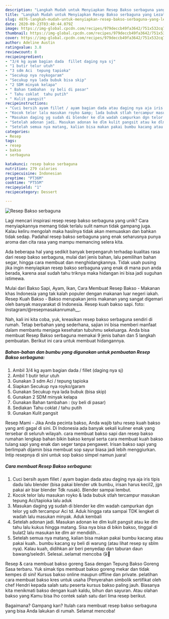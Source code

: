 ```yaml
---
description: "Langkah Mudah untuk Menyiapkan Resep Bakso serbaguna yang Lezat"
title: "Langkah Mudah untuk Menyiapkan Resep Bakso serbaguna yang Lezat"
slug: 4876-langkah-mudah-untuk-menyiapkan-resep-bakso-serbaguna-yang-lezat
date: 2020-09-23T03:40:44.079Z
image: https://img-global.cpcdn.com/recipes/979deccb49fa3642/751x532cq70/resep-bakso-serbaguna-foto-resep-utama.jpg
thumbnail: https://img-global.cpcdn.com/recipes/979deccb49fa3642/751x532cq70/resep-bakso-serbaguna-foto-resep-utama.jpg
cover: https://img-global.cpcdn.com/recipes/979deccb49fa3642/751x532cq70/resep-bakso-serbaguna-foto-resep-utama.jpg
author: Adeline Austin
ratingvalue: 3.8
reviewcount: 8
recipeingredient:
- "3/4 kg ayam bagian dada  fillet daging nya sj"
- "1 butir telur utuh"
- "3 sdm Aci  tepung tapioka"
- "Secukup nya roykogaram"
- "Secukup nya lada bubuk bisa skip"
- "2 SDM minyak kelapa"
- " Bahan tambahan  sy beli di pasar"
- " Tahu coklat  tahu putih"
- " Kulit pangsit"
recipeinstructions:
- "Cuci bersih ayam fillet / ayam bagian dada atau daging nya aja iris tipis dadu lalu blender (bisa pakai blender utk bumbu, irisan harus kecil2, jgn pakai air biar blender Tdk rusak). Blender sampai lembut."
- "Kocok telor lalu masukan royko &amp; lada bubuk stlah tercampur masukan tepung Aci/tapioka lalu aduk"
- "Masukan daging yg sudah di blender ke dlm wadah campurkan dgn telor yg sdh tercampur Aci td. Aduk hingga rata sampai TDK lengket di wadah lalu masukan minyak. Aduk kembali"
- "Setelah adonan jadi. Masukan adonan ke dlm kulit pangsit atau ke dlm tahu lalu kukus hingga matang. Sisa nya bisa di bikin bakso, tinggal di bulat2 lalu masukan ke dlm air mendidih..."
- "Setelah semua nya matang, kalian bisa makan pakai bumbu kacang atau pakai kuah.. bumbu kacang sy beli di warung (atau lihat resep sy sblm nya). Kalau kuah, didihkan air beri penyedap dan taburan daun bawang/seledri. Selesai..selamat mencoba 😘🤗"
categories:
- Resep
tags:
- resep
- bakso
- serbaguna

katakunci: resep bakso serbaguna 
nutrition: 279 calories
recipecuisine: Indonesian
preptime: "PT36M"
cooktime: "PT55M"
recipeyield: "1"
recipecategory: Dessert

---
```



![Resep Bakso serbaguna](https://img-global.cpcdn.com/recipes/979deccb49fa3642/751x532cq70/resep-bakso-serbaguna-foto-resep-utama.jpg)

Lagi mencari inspirasi resep resep bakso serbaguna yang unik? Cara menyiapkannya memang tidak terlalu sulit namun tidak gampang juga. Kalau keliru mengolah maka hasilnya tidak akan memuaskan dan bahkan tidak sedap. Padahal resep bakso serbaguna yang enak seharusnya punya aroma dan cita rasa yang mampu memancing selera kita.

Ada beberapa hal yang sedikit banyak berpengaruh terhadap kualitas rasa dari resep bakso serbaguna, mulai dari jenis bahan, lalu pemilihan bahan segar, hingga cara membuat dan menghidangkannya. Tidak usah pusing jika ingin menyiapkan resep bakso serbaguna yang enak di mana pun anda berada, karena asal sudah tahu triknya maka hidangan ini bisa jadi suguhan istimewa.

Mulai dari Bakso Sapi, Ayam, Ikan, Cara Membuat Resep Bakso - Makanan khas Indonesia yang tak kalah populer dengan makanan luar negeri iakah. Resep Kuah Bakso - Bakso merupakan jenis makanan yang sangat digemari oleh banyak masyarakat di Indonesia. Resep kuah bakso sapi. foto: Instagram/@resepmasakanrumah__.


Nah, kali ini kita coba, yuk, kreasikan resep bakso serbaguna sendiri di rumah. Tetap berbahan yang sederhana, sajian ini bisa memberi manfaat dalam membantu menjaga kesehatan tubuhmu sekeluarga. Anda bisa membuat Resep Bakso serbaguna memakai 9 jenis bahan dan 5 langkah pembuatan. Berikut ini cara untuk membuat hidangannya.

<!--inarticleads1-->

##### Bahan-bahan dan bumbu yang digunakan untuk pembuatan Resep Bakso serbaguna:

1. Ambil 3/4 kg ayam bagian dada / fillet (daging nya sj)
1. Ambil 1 butir telur utuh
1. Gunakan 3 sdm Aci / tepung tapioka
1. Siapkan Secukup nya royko/garam
1. Gunakan Secukup nya lada bubuk (bisa skip)
1. Gunakan 2 SDM minyak kelapa
1. Gunakan  Bahan tambahan : (sy beli di pasar)
1. Sediakan  Tahu coklat / tahu putih
1. Gunakan  Kulit pangsit


Resep Mami - Jika Anda pecinta bakso, Anda wajib tahu resep kuah bakso yang anti gagal di sini. Di Indonesia ada banyak sekali kuliner enak yang tersebar di seluruh wilayah. cara membuat bakso sapi dan resep bakso rumahan lengkap bahan bikin bakso kenyal serta cara membuat kuah bakso tulang sapi yang enak dan seger tanpa pengawet. Irisan bakso sapi yang berlimpah dijamin bisa membuat sop sayur biasa jadi lebih menggiurkan. Intip resepnya di sini untuk sop bakso simpel namun juara! 

<!--inarticleads2-->

##### Cara membuat Resep Bakso serbaguna:

1. Cuci bersih ayam fillet / ayam bagian dada atau daging nya aja iris tipis dadu lalu blender (bisa pakai blender utk bumbu, irisan harus kecil2, jgn pakai air biar blender Tdk rusak). Blender sampai lembut.
1. Kocok telor lalu masukan royko &amp; lada bubuk stlah tercampur masukan tepung Aci/tapioka lalu aduk
1. Masukan daging yg sudah di blender ke dlm wadah campurkan dgn telor yg sdh tercampur Aci td. Aduk hingga rata sampai TDK lengket di wadah lalu masukan minyak. Aduk kembali
1. Setelah adonan jadi. Masukan adonan ke dlm kulit pangsit atau ke dlm tahu lalu kukus hingga matang. Sisa nya bisa di bikin bakso, tinggal di bulat2 lalu masukan ke dlm air mendidih...
1. Setelah semua nya matang, kalian bisa makan pakai bumbu kacang atau pakai kuah.. bumbu kacang sy beli di warung (atau lihat resep sy sblm nya). Kalau kuah, didihkan air beri penyedap dan taburan daun bawang/seledri. Selesai..selamat mencoba 😘🤗


Resep &amp; cara membuat bakso goreng Sasa dengan Tepung Bakso Goreng Sasa terbaru. Yuk simak tips membuat bakso goreng mekar dan tidak kempes di sini! Kursus bakso online maupun offline dan private. pelatihan cara membuat bakso kres untuk usaha (Penyerahan simbolik sertifikat oleh chef Hendri kepada salah satu peserta kursus bakso paling jauh. Biasanya kita menikmati bakso dengan kuah kaldu, bihun dan sayuran. Atau olahan bakso yang Kamu bisa lho contek salah satu dari lima resep berikut. 

Bagaimana? Gampang kan? Itulah cara membuat resep bakso serbaguna yang bisa Anda lakukan di rumah. Selamat mencoba!
